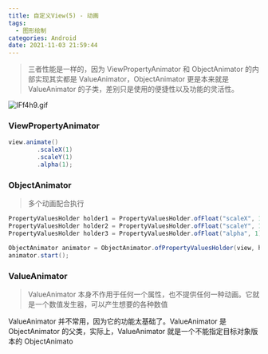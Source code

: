 ```yaml
---
title: 自定义View(5) - 动画
tags:
  - 图形绘制
categories: Android
date: 2021-11-03 21:59:44
---
```


> 三者性能是一样的，因为 ViewPropertyAnimator 和 ObjectAnimator 的内部实现其实都是 ValueAnimator，ObjectAnimator 更是本来就是 ValueAnimator 的子类，差别只是使用的便捷性以及功能的灵活性。

![IFf4h9.gif](https://z3.ax1x.com/2021/11/02/IFf4h9.gif)
<!-- more -->
### ViewPropertyAnimator

```java
view.animate()
        .scaleX(1)
        .scaleY(1)
        .alpha(1);
```
### ObjectAnimator

> 多个动画配合执行

```java
PropertyValuesHolder holder1 = PropertyValuesHolder.ofFloat("scaleX", 1);
PropertyValuesHolder holder2 = PropertyValuesHolder.ofFloat("scaleY", 1);
PropertyValuesHolder holder3 = PropertyValuesHolder.ofFloat("alpha", 1);

ObjectAnimator animator = ObjectAnimator.ofPropertyValuesHolder(view, holder1, holder2, holder3)
animator.start();
```
### ValueAnimator 

> ValueAnimator 本身不作用于任何一个属性，也不提供任何一种动画。它就是一个数值发生器，可以产生想要的各种数值

ValueAnimator 并不常用，因为它的功能太基础了。ValueAnimator 是 ObjectAnimator 的父类，实际上，ValueAnimator 就是一个不能指定目标对象版本的 ObjectAnimato